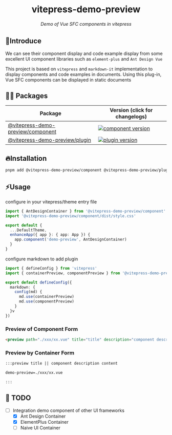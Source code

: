 <div align="center">
	<h1 style="margin:10px">vitepress-demo-preview</h1>
	<h6 align="center">Demo of Vue SFC components in vitepress</h6>
</div>

## 🎉Introduce

We can see their component display and code example display from some excellent UI component libraries such as `element-plus` and `Ant Design Vue`

This project is based on `vitepress` and `markdown-it` implementation to display components and code examples in documents. Using this plug-in, Vue SFC components can be displayed in static documents

## 🏄‍♂️ Packages

| Package                                                 | Version (click for changelogs)                                                                                      |
| ------------------------------------------------------- | ------------------------------------------------------------------------------------------------------------------- |
| [@vitepress-demo-preview/component](packages/component) | [![component version](https://badgen.net/npm/v/@vitepress-demo-preview/component)](packages/component/CHANGELOG.md) |
| [@vitepress-demo-preview/plugin](packages/plugin)       | [![plugin version](https://badgen.net/npm/v/@vitepress-demo-preview/plugin)](packages/plugin/CHANGELOG.md)          |

## 🔥Installation

```sh
pnpm add @vitepress-demo-preview/component @vitepress-demo-preview/plugin
```

## ⚡Usage

configure in your vitepress/theme entry file

```ts
import { AntDesignContainer } from '@vitepress-demo-preview/component'
import '@vitepress-demo-preview/component/dist/style.css'

export default {
  ...DefaultTheme,
  enhanceApp({ app }: { app: App }) {
    app.component('demo-preview', AntDesignContainer)
  }
}
```

configure markdown to add plugin

```ts
import { defineConfig } from 'vitepress'
import { containerPreview, componentPreview } from '@vitepress-demo-preview/plugin'

export default defineConfig({
  markdown: {
    config(md) {
      md.use(containerPreview)
      md.use(componentPreview)
    }
  }v
})
```

### Preview of Component Form

```md
<preview path="./xxx/xx.vue" title="title" description="component description content"></preview>
```

### Preview by Container Form

```md
:::preview title || component description content

demo-preview=./xxx/xx.vue

:::
```

## 👊 TODO

- [ ] Integration demo component of other UI frameworks
  - [x] Ant Design Container
  - [x] ElementPlus Container
  - [ ] Naive UI Container
